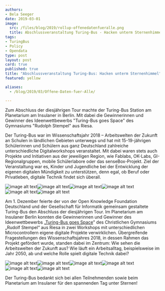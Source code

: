 ```yaml
---
authors:
- Bela Seeger
date: 2019-03-01
image:
  src: /files/blog/2019/rollup-offenedatenfueralle.png
  title: Abschlussveranstaltung Turing-Bus - Hacken unterm Sternenhimmel
tags:
- TuringBus
- Policy
- Opendata
type: post
layout: post
card: true
published: true
title: "Abschlussveranstaltung Turing-Bus: Hacken unterm Sternenhimmel"
featured: yellow

aliases:
  - /blog/2019/03/Offene-Daten-fuer-Alle/

---
```

Zum Abschluss der diesjährigen Tour machte der Turing-Bus Station am Planetarium am Insulaner in Berlin. Mit dabei die Gewinnerinnen und Gewinner des Ideenwettbewerbs "Turing-Bus goes Space" des Gymnasiums "Rudolph Stempel" aus Riesa.

Der Turing-Bus war im Wissenschaftsjahr 2018 – Arbeitswelten der Zukunft an Schulen in ländlichen Gebieten unterwegs und hat mit 15-19-jährigen Schülerinnen und Schülern aus ganz Deutschland zahlreiche unterschiedliche Digitalworkshops veranstaltet. Mit dabei waren stets auch Projekte und Initiativen aus der jeweiligen Region, wie Fablabs, OK-Labs, GI-Regionalgruppen, mobile Schülerlabore oder das senseBox-Projekt. Ziel der Veranstaltung war es, Kinder und Jugendliche bei der Entwicklung der eigenen digitalen Mündigkeit zu unterstützen, denn egal, ob Beruf oder Privatleben, digitale Technik findet sich überall.

![image alt text](image_0.jpg)![image alt text](image_1.jpg)![image alt text](image_2.jpg)![image alt text](image_3.jpg)![image alt text](image_4.jpg)![image alt text](image_5.jpg)

Am 1. Dezember feierte der von der Open Knowledge Foundation Deutschland und der Gesellschaft für Informatik gemeinsam gestaltete Turing-Bus den Abschluss der diesjährigen Tour. Im Planetarium am Insulaner Berlin konnten die Gewinnerinnen und Gewinner des Ideenwettbewerbs „[Turing-Bus goes Space](https://turing-bus.de/ideenwettbewerb.html)" des Christlichen Gymnasiums „Rudolf Stempel“ aus Riesa in zwei Workshops mit unterschiedlichen Microcontrollern eigene digitale Projekte verwirklichen. Übergreifende Fragestellungen des Wissenschaftsjahres 2018, in dessen Rahmen das Projekt gefördert wurde, standen dabei im Zentrum: Wie sehen die Arbeitswelten der Zukunft aus? Wie läuft ein Arbeitsalltag, beispielsweise im Jahr 2050, ab und welche Rolle spielt digitale Technik dabei?

![image alt text](image_6.jpg)![image alt text](image_7.jpg)![image alt text](image_8.jpg)![image alt text](image_9.jpg)![image alt text](image_10.jpg)![image alt text](image_11.jpg)

Der Turing-Bus bedankt sich bei allen Teilnehmenden sowie beim Planetarium am Insulaner für den spannenden Tag unter Sternen!
